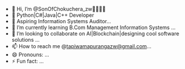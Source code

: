 - 👋 Hi, I’m @SonOfChokuchera_zw🫡🇿🇼🫵
- 💯 Python|C#|Java|C++ Developer 
- 👀 Aspiring Information Systems Auditor...
- 🌱 I’m currently learning B.Com Management Information Systems ...
- 💞️ I’m looking to collaborate on AI|Blockchain|designing cool software solutions ...
- 📫 How to reach me @tapiwamapurangazw@gmail.com...
- 😄 Pronouns: ...
- ⚡ Fun fact: ...

<!---
SonOfChokuchera/SonOfChorachera is a ✨ special ✨ repository because its `README.md` (this file) appears on your GitHub profile.
You can click the Preview link to take a look at your changes.
--->
